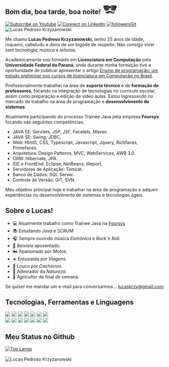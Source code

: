 ## Bom dia, boa tarde, boa noite! <img src="https://github.com/LucasKrzy/LucasKrzy/blob/main/bigode.gif?raw=true" width="48px">

[![Subscribe on Youtube](https://img.shields.io/badge/--youtube?label=Youtube&logo=Youtube&style=social)](https://www.youtube.com/channel/UC6ereSIzJmpzzcDB3TNfyRw/) [![Connect on LinkedIn](https://img.shields.io/badge/--linkedin?label=LinkedIn&logo=LinkedIn&style=social)](https://www.linkedin.com/in/lucas-krzyzanowski-44928b161/) [![followersGit](https://img.shields.io/github/followers/LucasKrzy?style=social)](https://github.com/LucasKrzy) <img src="https://komarev.com/ghpvc/?username=LucasKrzy&label=Profile%20views&color=0e75b6&style=social" alt="Lucas Pedroso Krzyzanowski" />


Me chamo **Lucas Pedroso Krzyzanowski**, tenho 25 anos de idade, roqueiro, cabeludo e dono de um bigode de respeito. Não consigo viver sem *tecnologia*, *música* e *leituras*.

Academicamente sou formado em **Licenciatura em Computação** pela **Universidade Federal do Paraná**, onde durante minha formação tive a oportunidade de publicar apresentar o artigo <a href="https://www.br-ie.org/pub/index.php/wcbie/article/view/8943">Ensino de programação: um estudo preliminar nos cursos de licenciatura em Computação no Brasil</a>.


Profissionalmente trabalhei na área de **suporte técnico** e de **formação de professores**, focando na integração de tecnologias no currículo escolar, assim como preparação e edição de vídeo aulas. Estou ingressando no mercado de trabalho na área de programação e **desenvolvimento de sistemas**. 

Atualmente participando do processo Trainee Java pela empresa **Foursys** focando nas seguintes competências:

- JAVA EE: Servlets, JSP, JSF, Facelets, Maven.
- JAVA SE: Swing, JDBC.
- Web: Html5, CSS, Typescript, Javascript, Jquery, Richfaces, Primefaces.
- Arquitetura: Design Patterns, MVC, WebServices, AWB 3.0.
- ORM: Hibernate, JPA.
- IDE e FrontEnd: Eclipse, NetBeans, iReport.
- Servidores de Aplicação: Tomcat.
- Banco de Dados: SQL Server.
- Controle de Versão: GIT, SVN.

Meu objetivo principal hoje é trabalhar na área de programação e adquirir experiências no desenvolvimento de sistemas e tecnologias ágeis. 
## Sobre o Lucas!

- 💻 Atualmente trabalho como Trainee Java na [Foursys](https://www.foursys.com.br) 
- 📚 Estudando *Java* e *SCRUM*
- 🎧 Sempre ouvindo música *Eletrônica* e *Rock'n Roll*.
- 🎸 *Baixista* aposentado.
- 🏍️ Apaixonado por *Motos*.
- ✈️ Entusiasta por *Viagens*.
- 🐶 Louco por *Cachorros*.
- 🌳 Admirador da *Natureza*.
- 🚜 *Agricultor* de final de semana. 


Se quiser me mandar um e-mail para conversarmos... [lucaskrzy@gmail.com](mailto:lucaskrzy@gmail.com)
## Tecnologias, Ferramentas e Linguagens

<code><img width="10%" src="https://www.vectorlogo.zone/logos/visualstudio_code/visualstudio_code-ar21.svg"></code> <code><img width="10%" src="https://www.vectorlogo.zone/logos/eclipse/eclipse-ar21.svg"></code> <code><img width="10%" src="https://www.vectorlogo.zone/logos/atom_io/atom_io-ar21.svg"></code> <code><img width="10%" src="https://www.vectorlogo.zone/logos/git-scm/git-scm-ar21.svg"></code> <code><img width="10%" src="https://www.vectorlogo.zone/logos/github/github-ar21.svg"></code> </code> <code><img width="10%" src="https://www.vectorlogo.zone/logos/java/java-ar21.svg"></code> <code><img width="10%" src="https://www.vectorlogo.zone/logos/javascript/javascript-ar21.svg"></code> <br/>
<code><img width="10%" src="https://www.vectorlogo.zone/logos/getbootstrap/getbootstrap-ar21.svg"></code> <code><img width="10%" src="https://www.vectorlogo.zone/logos/netlifyapp_watercss/netlifyapp_watercss-ar21.svg"></code> </code> <code><img width="10%" src="https://www.vectorlogo.zone/logos/w3_html5/w3_html5-ar21.svg"></code> <code><img width="10%" src="https://www.vectorlogo.zone/logos/mysql/mysql-ar21.svg"></code> <code><img width="10%" src="https://upload.wikimedia.org/wikipedia/de/a/aa/Heidisql_logo.svg"></code> <code><img width="10%" src="https://www.vectorlogo.zone/logos/hibernate/hibernate-ar21.svg"></code> </code> <code><img width="10%" src="https://www.vectorlogo.zone/logos/apache_tomcat/apache_tomcat-ar21.svg"></code>
## Meu Status no Github

[![Top Langs](https://github-readme-stats.vercel.app/api/top-langs/?username=LucasKrzy&layout=compact)](https://github.com/LucasKrzy)


<img align="center" src="https://github-readme-stats.vercel.app/api?username=LucasKrzy&show_icons=true&locale=en" alt="Lucas Pedroso Krzyzanowski" />

